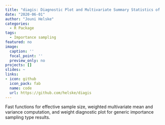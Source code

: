 ```yaml
---
title: "diagis: Diagnostic Plot and Multivariate Summary Statistics of Weighted Samples from Importance Sampling"
date: "2020-06-01"
author: "Jouni Helske"
categories: 
  - R Package
tags:
  - Importance sampling
featured: no
image:
  caption: ''
  focal_point: ''
  preview_only: no
projects: []
slides: ~
links:
- icon: github
  icon_pack: fab
  name: code
  url: https://github.com/helske/diagis
---
```

Fast functions for effective sample size, weighted multivariate mean and variance computation, and weight diagnostic plot for generic importance sampling type results.